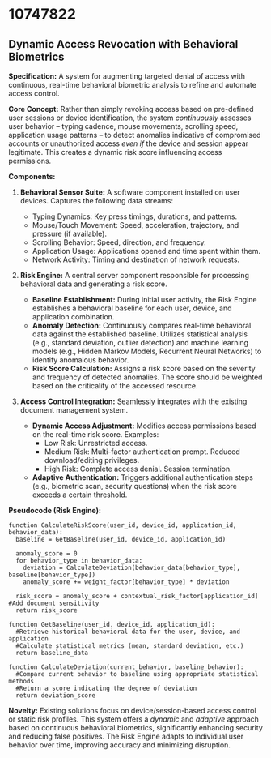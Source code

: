 # 10747822

## Dynamic Access Revocation with Behavioral Biometrics

**Specification:** A system for augmenting targeted denial of access with continuous, real-time behavioral biometric analysis to refine and automate access control.

**Core Concept:** Rather than simply revoking access based on pre-defined user sessions or device identification, the system *continuously* assesses user behavior – typing cadence, mouse movements, scrolling speed, application usage patterns – to detect anomalies indicative of compromised accounts or unauthorized access *even if* the device and session appear legitimate. This creates a dynamic risk score influencing access permissions.

**Components:**

1.  **Behavioral Sensor Suite:** A software component installed on user devices. Captures the following data streams:
    *   Typing Dynamics: Key press timings, durations, and patterns.
    *   Mouse/Touch Movement: Speed, acceleration, trajectory, and pressure (if available).
    *   Scrolling Behavior: Speed, direction, and frequency.
    *   Application Usage:  Applications opened and time spent within them.
    *   Network Activity: Timing and destination of network requests.

2.  **Risk Engine:**  A central server component responsible for processing behavioral data and generating a risk score.
    *   **Baseline Establishment:**  During initial user activity, the Risk Engine establishes a behavioral baseline for each user, device, and application combination.
    *   **Anomaly Detection:**  Continuously compares real-time behavioral data against the established baseline. Utilizes statistical analysis (e.g., standard deviation, outlier detection) and machine learning models (e.g., Hidden Markov Models, Recurrent Neural Networks) to identify anomalous behavior.
    *   **Risk Score Calculation:** Assigns a risk score based on the severity and frequency of detected anomalies. The score should be weighted based on the criticality of the accessed resource.

3.  **Access Control Integration:** Seamlessly integrates with the existing document management system.
    *   **Dynamic Access Adjustment:** Modifies access permissions based on the real-time risk score.  Examples:
        *   Low Risk:  Unrestricted access.
        *   Medium Risk:  Multi-factor authentication prompt. Reduced download/editing privileges.
        *   High Risk:  Complete access denial. Session termination.
    *   **Adaptive Authentication:** Triggers additional authentication steps (e.g., biometric scan, security questions) when the risk score exceeds a certain threshold.

**Pseudocode (Risk Engine):**

```
function CalculateRiskScore(user_id, device_id, application_id, behavior_data):
  baseline = GetBaseline(user_id, device_id, application_id)

  anomaly_score = 0
  for behavior_type in behavior_data:
    deviation = CalculateDeviation(behavior_data[behavior_type], baseline[behavior_type])
    anomaly_score += weight_factor[behavior_type] * deviation

  risk_score = anomaly_score + contextual_risk_factor[application_id] #Add document sensitivity
  return risk_score

function GetBaseline(user_id, device_id, application_id):
  #Retrieve historical behavioral data for the user, device, and application
  #Calculate statistical metrics (mean, standard deviation, etc.)
  return baseline_data

function CalculateDeviation(current_behavior, baseline_behavior):
  #Compare current behavior to baseline using appropriate statistical methods
  #Return a score indicating the degree of deviation
  return deviation_score
```

**Novelty:** Existing solutions focus on device/session-based access control or static risk profiles. This system offers a *dynamic* and *adaptive* approach based on continuous behavioral biometrics, significantly enhancing security and reducing false positives. The Risk Engine adapts to individual user behavior over time, improving accuracy and minimizing disruption.